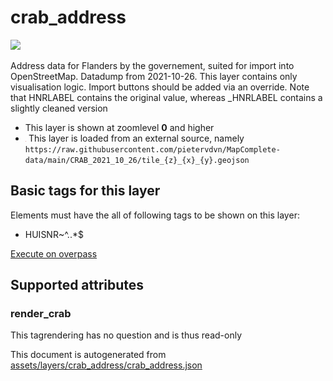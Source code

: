 

 crab_address 
==============



<img src='https://mapcomplete.osm.be/./assets/layers/crab_address/housenumber_blank.svg' height="100px"> 

Address data for Flanders by the governement, suited for import into OpenStreetMap. Datadump from 2021-10-26. This layer contains only visualisation logic. Import buttons should be added via an override. Note that HNRLABEL contains the original value, whereas _HNRLABEL contains a slightly cleaned version






  - This layer is shown at zoomlevel **0** and higher
  - <img src='../warning.svg' height='1rem'/> This layer is loaded from an external source, namely  `https://raw.githubusercontent.com/pietervdvn/MapComplete-data/main/CRAB_2021_10_26/tile_{z}_{x}_{y}.geojson`




 Basic tags for this layer 
---------------------------



Elements must have the all of following tags to be shown on this layer:



  - HUISNR~^..*$


[Execute on overpass](http://overpass-turbo.eu/?Q=%5Bout%3Ajson%5D%5Btimeout%3A90%5D%3B(%20%20%20%20nwr%5B%22HUISNR%22%5D(%7B%7Bbbox%7D%7D)%3B%0A)%3Bout%20body%3B%3E%3Bout%20skel%20qt%3B)



 Supported attributes 
----------------------





### render_crab 



This tagrendering has no question and is thus read-only

 

This document is autogenerated from [assets/layers/crab_address/crab_address.json](https://github.com/pietervdvn/MapComplete/blob/develop/assets/layers/crab_address/crab_address.json)